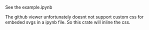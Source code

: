 

See the example.ipynb

The github viewer unfortunately doesnt not support custom css for embeded svgs in a ipynb file. So this crate will inline the css.

